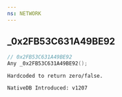 ```yaml
---
ns: NETWORK
---
```

## _0x2FB53C631A49BE92

```c
// 0x2FB53C631A49BE92
Any _0x2FB53C631A49BE92();
```

```
Hardcoded to return zero/false.

NativeDB Introduced: v1207
```

